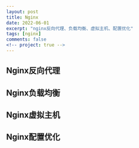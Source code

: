 ```yaml
---
layout: post
title: Nginx
date: 2022-06-01
excerpt: "nginx反向代理、负载均衡、虚拟主机、配置优化"
tags: [nginx]
comments: false
<!-- project: true -->
---
```


## Nginx反向代理
## Nginx负载均衡
## Nginx虚拟主机
## Nginx配置优化
